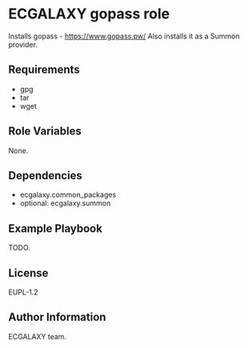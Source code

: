 ECGALAXY gopass role
==================

Installs gopass - https://www.gopass.pw/
Also installs it as a Summon provider.

Requirements
------------

* gpg
* tar
* wget

Role Variables
--------------

None.

Dependencies
------------

* ecgalaxy.common_packages
* optional: ecgalaxy.summon

Example Playbook
----------------

TODO.

License
-------

EUPL-1.2

Author Information
------------------

ECGALAXY team.
